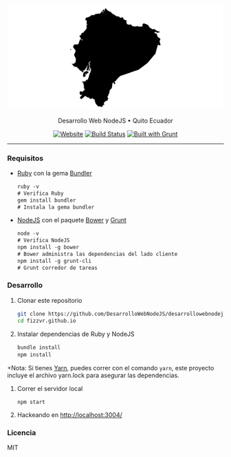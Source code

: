 <p align="center">
  <a href="https://fizzvr.github.io/">
    <img alt="fizzvr" src="https://github.com/fizzvr/fizzvr.github.io/blob/master/tile-wide.png?raw=true" width="500">
  </a>
</p>

<p align="center">
	Desarrollo Web NodeJS • Quito Ecuador
</p>

<p align="center">
  <a href="https://fizzvr.github.io"><img alt="Website" src="https://img.shields.io/website-up-down-green-red/http/shields.io.svg"></a>
  <a href="https://travis-ci.org/fizzvr/fizzvr.github.io"><img alt="Build Status" src="https://travis-ci.org/fizzvr/fizzvr.github.io.svg?branch=master"></a>
  <a href="http://gruntjs.com/"><img alt="Built with Grunt" src="https://cdn.gruntjs.com/builtwith.svg"></a>

</p>


---


### Requisitos

- [Ruby](https://www.ruby-lang.org/es/downloads/) con la gema [Bundler](http://bundler.io/) 
	
	```
	ruby -v
	# Verifica Ruby
	gem install bundler
	# Instala la gema bundler
	```

- [NodeJS](https://nodejs.org/es/) con el paquete [Bower](https://bower.io/) y [Grunt](http://gruntjs.com/)

	```
	node -v
	# Verifica NodeJS
	npm install -g bower
	# Bower administra las dependencias del lado cliente
	npm install -g grunt-cli
	# Grunt corredor de tareas
	```

### Desarrollo

1.  Clonar este repositorio

	```bash
	git clone https://github.com/DesarrolloWebNodeJS/desarrollowebnodejs.github.io.git
	cd fizzvr.github.io
	```

1.  Instalar dependencias de Ruby y NodeJS

    ```bash
	bundle install
	npm install
	```
+Nota: Si tienes [Yarn](https://yarnpkg.com/), puedes correr con el comando `yarn`, este proyecto incluye el archivo yarn.lock para asegurar las dependencias.


1. Correr el servidor local

	```
	npm start
	```

1. Hackeando en [http://localhost:3004/](http://localhost:3004/)

### Licencia

MIT
